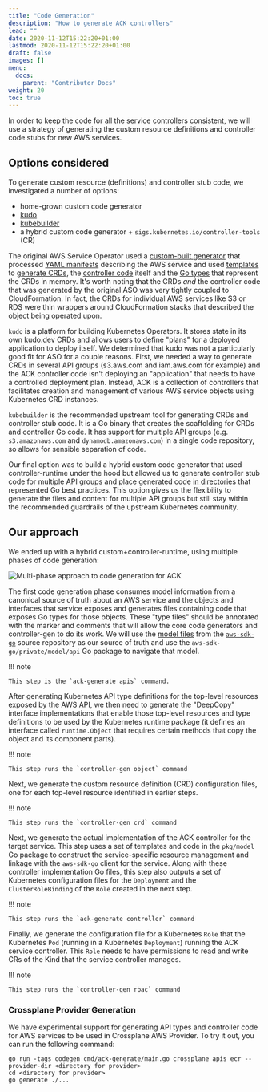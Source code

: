 ```yaml
---
title: "Code Generation"
description: "How to generate ACK controllers"
lead: ""
date: 2020-11-12T15:22:20+01:00
lastmod: 2020-11-12T15:22:20+01:00
draft: false
images: []
menu: 
  docs:
    parent: "Contributor Docs"
weight: 20
toc: true
---
```


In order to keep the code for all the service controllers consistent, we will
use a strategy of generating the custom resource definitions and controller
code stubs for new AWS services.

## Options considered

To generate custom resource (definitions) and controller stub code, we 
investigated a number of options:

- home-grown custom code generator
- [kudo](https://kudo.dev)
- [kubebuilder](github.com/kubernetes-sigs/kubebuilder)
- a hybrid custom code generator + `sigs.kubernetes.io/controller-tools` (CR)

The original AWS Service Operator used a [custom-built generator][1] that
processed [YAML manifests][2] describing the AWS service and used
[templates][3] to [generate CRDs][4], the [controller code][5] itself and the
[Go types][6] that represent the CRDs in memory. It's worth noting that the
CRDs *and* the controller code that was generated by the original ASO was very
tightly coupled to CloudFormation. In fact, the CRDs for individual AWS
services like S3 or RDS were thin wrappers around CloudFormation stacks that
described the object being operated upon.

`kudo` is a platform for building Kubernetes Operators. It stores state in its
own kudo.dev CRDs and allows users to define "plans" for a deployed application
to deploy itself. We determined that kudo was not a particularly good fit for
ASO for a couple reasons. First, we needed a way to generate CRDs in several
API groups (s3.aws.com and iam.aws.com for example) and the ACK controller code
isn't deploying an "application" that needs to have a controlled deployment
plan. Instead, ACK is a collection of controllers that facilitates creation and
management of various AWS service objects using Kubernetes CRD instances.

`kubebuilder` is the recommended upstream tool for generating CRDs and controller 
stub code. It is a Go binary that creates the scaffolding for CRDs and
controller Go code. It has support for multiple API groups (e.g. `s3.amazonaws.com`
and `dynamodb.amazonaws.com`) in a single code repository, so allows for sensible
separation of code.

Our final option was to build a hybrid custom code generator that used
controller-runtime under the hood but allowed us to generate controller stub
code for multiple API groups and place generated code [in directories][7] that
represented Go best practices. This option gives us the flexibility to generate
the files and content for multiple API groups but still stay within the
recommended guardrails of the upstream Kubernetes community.


## Our approach

We ended up with a hybrid custom+controller-runtime, using multiple phases of
code generation:

![Multi-phase approach to code generation for ACK](../images/multi-phase-code-generation.png)

The first code generation phase consumes model information from a canonical
source of truth about an AWS service and the objects and interfaces that
service exposes and generates files containing code that exposes Go types for
those objects. These "type files" should be annotated with the marker and
comments that will allow the core code generators and controller-gen to do its
work. We will use the [model
files](https://github.com/aws/aws-sdk-go/tree/master/models/apis) from the
[`aws-sdk-go`](github.com/aws/aws-sdk-go) source repository as our source of
truth and use the `aws-sdk-go/private/model/api` Go package to navigate that
model.

!!! note

    This step is the `ack-generate apis` command.

After generating Kubernetes API type definitions for the top-level resources
exposed by the AWS API, we then need to generate the "DeepCopy" interface
implementations that enable those top-level resources and type definitions to
be used by the Kubernetes runtime package (it defines an interface called
`runtime.Object` that requires certain methods that copy the object and its
component parts).

!!! note

    This step runs the `controller-gen object` command 

Next, we generate the custom resource definition (CRD) configuration files, one
for each top-level resource identified in earlier steps.

!!! note

    This step runs the `controller-gen crd` command

Next, we generate the actual implementation of the ACK controller for the
target service. This step uses a set of templates and code in the `pkg/model`
Go package to construct the service-specific resource management and linkage
with the `aws-sdk-go` client for the service. Along with these controller
implementation Go files, this step also outputs a set of Kubernetes
configuration files for the `Deployment` and the `ClusterRoleBinding` of the
`Role` created in the next step.

!!! note

    This step runs the `ack-generate controller` command

Finally, we generate the configuration file for a Kubernetes `Role` that the
Kubernetes `Pod` (running in a Kubernetes `Deployment`) running the ACK service
controller. This `Role` needs to have permissions to read and write CRs of the
Kind that the service controller manages.

!!! note

    This step runs the `controller-gen rbac` command

### Crossplane Provider Generation

We have experimental support for generating API types and controller code for AWS
services to be used in Crossplane AWS Provider. To try it out, you can run the
following command:

```console
go run -tags codegen cmd/ack-generate/main.go crossplane apis ecr --provider-dir <directory for provider>
cd <directory for provider>
go generate ./...
```

[1]: https://github.com/amazon-archives/aws-service-operator/tree/master/code-generation
[2]: https://github.com/amazon-archives/aws-service-operator/tree/master/models
[3]: https://github.com/amazon-archives/aws-service-operator/tree/master/code-generation/pkg/codegen/assets
[4]: https://github.com/amazon-archives/aws-service-operator/blob/b4befd62322a57ac78aa39ea08771fc32912592a/code-generation/pkg/codegen/assets/aws-service-operator.yaml.templ#L13-L31
[5]: https://github.com/amazon-archives/aws-service-operator/blob/master/code-generation/pkg/codegen/assets/operator.go.templ
[6]: https://github.com/amazon-archives/aws-service-operator/blob/master/code-generation/pkg/codegen/assets/types.go.templ
[7]: https://github.com/kubernetes-sigs/kubebuilder/issues/1268
